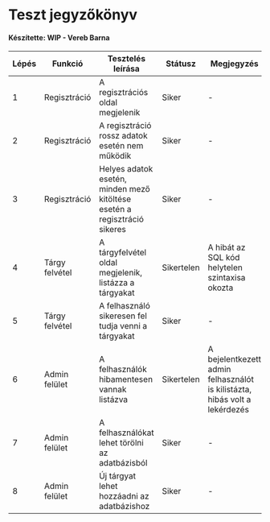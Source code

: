 # Teszt jegyzőkönyv
#### Készítette: WIP - Vereb Barna

Lépés | Funkció | Tesztelés leírása | Státusz | Megjegyzés | Aláírás | Időpont
--- | --- | --- | --- | --- | --- | --- 
1 | Regisztráció | A regisztrációs oldal megjelenik | Siker | - | Vereb Barna | 2020.10.03
2 | Regisztráció | A regisztráció rossz adatok esetén nem működik | Siker | - | Vereb Barna | 2020.10.03
3 | Regisztráció | Helyes adatok esetén, minden mező kitöltése esetén a regisztráció sikeres | Siker | - | Vereb Barna | 2020.10.03
4 | Tárgy felvétel | A tárgyfelvétel oldal megjelenik, listázza a tárgyakat | Sikertelen | A hibát az SQL kód helytelen szintaxisa okozta | Vereb Barna | 2020.10.03
5 | Tárgy felvétel | A felhasználó sikeresen fel tudja venni a tárgyakat | Siker | - | Vereb Barna | 2020.10.03
6 | Admin felület | A felhasználók hibamentesen vannak listázva | Sikertelen | A bejelentkezett admin felhasználót is kilistázta, hibás volt a lekérdezés | Vereb Barna | 2020.10.03
7 | Admin felület | A felhasználókat lehet törölni az adatbázisból | Siker | - | Vereb Barna | 2020.10.04
8 | Admin felület | Új tárgyat lehet hozzáadni az adatbázishoz | Siker | - | Vereb Barna | 2020.10.04